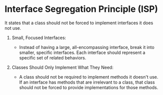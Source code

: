 # Interface Segregation Principle (ISP)

It states that a class should not be forced to implement interfaces it does not use.

1. Small, Focused Interfaces:

   - Instead of having a large, all-encompassing interface, break it into smaller, specific interfaces. Each interface should represent a specific set of related behaviors.

2. Classes Should Only Implement What They Need:

   - A class should not be required to implement methods it doesn't use. If an interface has methods that are irrelevant to a class, that class should not be forced to provide implementations for those methods.
